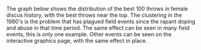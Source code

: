 The graph below shows the distribution of the best 100 throws in female discus history, with the best throws near the top. The clustering in the 1980's is the problem that has plagued field events since the rapant doping and abuse in that time period. The same effect can be seen in many field events, this is only one example. Other events can be seen on the interactive graphics page, with the same effect in place.
